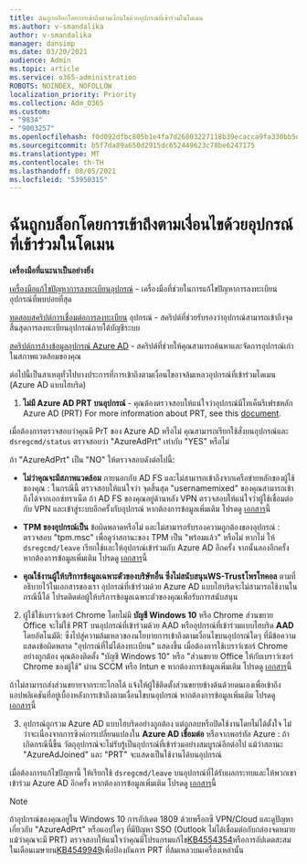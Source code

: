 ```yaml
---
title: ฉันถูกบล็อกโดยการเข้าถึงตามเงื่อนไขด้วยอุปกรณ์ที่เข้าร่วมในโดเมน
ms.author: v-smandalika
author: v-smandalika
manager: dansimp
ms.date: 03/20/2021
audience: Admin
ms.topic: article
ms.service: o365-administration
ROBOTS: NOINDEX, NOFOLLOW
localization_priority: Priority
ms.collection: Adm_O365
ms.custom:
- "9834"
- "9003257"
ms.openlocfilehash: f0d092dfbc805b1e4fa7d26803227118b39ecacca9fa330bb5de8458d4aa0f57
ms.sourcegitcommit: b5f7da89a650d2915dc652449623c78be6247175
ms.translationtype: MT
ms.contentlocale: th-TH
ms.lasthandoff: 08/05/2021
ms.locfileid: "53950315"
---
```

# <a name="im-getting-blocked-by-conditional-access-with-domain-joined-device"></a>ฉันถูกบล็อกโดยการเข้าถึงตามเงื่อนไขด้วยอุปกรณ์ที่เข้าร่วมในโดเมน

**เครื่องมือที่แนะนาเป็นอย่างยิ่ง**

[เครื่องมือแก้ไขปัญหาการลงทะเบียนอุปกรณ์](https://docs.microsoft.com/samples/azure-samples/dsregtool/dsregtool/) - เครื่องมือที่ช่วยในการแก้ไขปัญหาการลงทะเบียนอุปกรณ์ที่พบบ่อยที่สุด

[ทดสอบสคริปต์การเชื่อมต่อการลงทะเบียน](https://docs.microsoft.com/samples/azure-samples/testdeviceregconnectivity/testdeviceregconnectivity/) อุปกรณ์ - สคริปต์ที่ช่วยรับรองว่าอุปกรณ์สามารถเข้าถึงจุดสิ้นสุดการลงทะเบียนอุปกรณ์ภายใต้บัญชีระบบ

[สคริปต์การล้างข้อมูลอุปกรณ์ Azure AD](https://github.com/mzmaili/AzureADDeviceCleanup) - สคริปต์ที่ช่วยให้คุณสามารถค้นหาและจัดการอุปกรณ์เก่าในสภาพแวดล้อมของคุณ

ต่อไปนี้เป็นสาเหตุทั่วไปบางประการที่การเข้าถึงตามเงื่อนไขอาจล้มเหลวอุปกรณ์ที่เข้าร่วมโดเมน (Azure AD แบบไฮบริด)

1. **ไม่มี Azure AD PRT บนอุปกรณ์** - คุณต้องตรวจสอบให้แน่ใจว่าอุปกรณ์มีโทเค็นรีเฟรชหลัก Azure AD (PRT) For more information about PRT, see this [document](https://docs.microsoft.com/azure/active-directory/devices/concept-primary-refresh-token).

เมื่อต้องการตรวจสอบว่าคุณมี PrT ของ Azure AD หรือไม่ คุณสามารถเรียกใช้สั่งบนอุปกรณ์และ `dsregcmd/status` ตรวจสอบว่า "AzureAdPrt" เท่ากับ "YES" หรือไม่

ถ้า "AzureAdPrt" เป็น "NO" ให้ตรวจสอบดังต่อไปนี้:

- **ไม่ว่าคุณจะมีสภาพแวดล้อม** ภายนอกกับ AD FS และไม่สามารถเข้าถึงจากเครือข่ายหลักของผู้ใช้ของคุณ : ในกรณีนี้ ตรวจสอบให้แน่ใจว่า จุดสิ้นสุด "usernamemixed" ของคุณสามารถเข้าถึงได้จากเอกซ์ทราเน็ต ถ้า AD FS ของคุณอยู่ด้านหลัง VPN ตรวจสอบให้แน่ใจว่าผู้ใช้เชื่อมต่อกับ VPN และเข้าสู่ระบบอีกครั้งกับอุปกรณ์ หากต้องการข้อมูลเพิ่มเติม โปรดดู [เอกสาร](https://docs.microsoft.com/azure/active-directory/devices/hybrid-azuread-join-federated-domains)นี้

- **TPM ของอุปกรณ์เป็น** ข้อผิดพลาดหรือไม่ และไม่สามารถรับรองความถูกต้องของอุปกรณ์ : ตรวจสอบ "tpm.msc" เพื่อดูว่าสถานะของ TPM เป็น "พร้อมแล้ว" หรือไม่ หากไม่ ให้ `dsregcmd/leave` เรียกใช้และให้อุปกรณ์เข้าร่วมกับ Azure AD อีกครั้ง จากนั้นลองอีกครั้ง หากต้องการข้อมูลเพิ่มเติม โปรดดู [เอกสาร](https://docs.microsoft.com/azure/active-directory/devices/troubleshoot-device-dsregcmd#sso-state)นี้

- **คุณใช้งานผู้ให้บริการข้อมูลเฉพาะตัวของบริษัทอื่น ซึ่งไม่สนับสนุนWS-Trustโพรโทคอล** ตามที่อธิบายไว้ในเอกสารของเรา อุปกรณ์ที่เข้าร่วมด้วย Azure AD แบบไฮบริดจะไม่สามารถใช้งานในกรณีนี้ได้ โปรดติดต่อผู้ให้บริการข้อมูลเฉพาะตัวของคุณเพื่อรับการสนับสนุน

2. ผู้ใช้ใช้เบราว์เซอร์ Chrome โดยไม่มี **บัญชี Windows 10** หรือ Chrome ส่วนขยาย Office จะไม่ใช้ PRT บนอุปกรณ์ที่เข้าร่วมด้วย AAD หรืออุปกรณ์ที่เข้าร่วมแบบไฮบริด **AAD** โดยอัตโนมัติ: ซึ่งไปสู่ความล้มเหลวของนโยบายการเข้าถึงตามเงื่อนไขบนอุปกรณ์ใดๆ ที่มีข้อความแสดงข้อผิดพลาด "อุปกรณ์ที่ไม่ได้ลงทะเบียน" แสดงขึ้น เมื่อต้องการใช้เบราว์เซอร์ Chrome อย่างถูกต้อง คุณต้องติดตั้ง "บัญชี Windows 10" หรือ "ส่วนขยาย Office ให้กับเบราว์เซอร์ Chrome ของผู้ใช้" ผ่าน SCCM หรือ Intun e หากต้องการข้อมูลเพิ่มเติม โปรดดู [เอกสาร](https://docs.microsoft.com/azure/active-directory/conditional-access/concept-conditional-access-conditions#chrome-support)นี้

ถ้าไม่สามารถส่งส่วนขยายจากระยะไกลได้ แจ้งให้ผู้ใช้ติดตั้งส่วนขยายข้างต้นด้วยตนเองเพื่อเข้าถึงแอปพลิเคชันที่อยู่เบื้องหลังการเข้าถึงตามเงื่อนไขบนอุปกรณ์ หากต้องการข้อมูลเพิ่มเติม โปรดดู [เอกสาร](https://docs.microsoft.com/azure/active-directory/conditional-access/require-managed-devices#prerequisites)นี้

3. อุปกรณ์ถูกรวม Azure AD แบบไฮบริดอย่างถูกต้อง แต่ถูกลบหรือปิดใช้งานโดยไม่ได้ตั้งใจ ไม่ว่าจะเนื่องจากการซิงค์การเปลี่ยนแปลงใน **Azure AD เชื่อมต่อ** หรือจากพอร์ทัล Azure : ถ้าเกิดกรณีนี้ขึ้น วัตถุอุปกรณ์จะไม่รับรู้เป็นอุปกรณ์ที่เข้าร่วมอย่างสมบูรณ์อีกต่อไป แม้ว่าสถานะ "AzureAdJoined" และ "PRT" จะแสดงเป็นใช้งานได้บนอุปกรณ์

เมื่อต้องการแก้ไขปัญหานี้ ให้เรียกใช้ `dsregcmd/leave` บนอุปกรณ์ที่ได้รับผลกระทบและให้พวกเขาเข้าร่วม Azure AD อีกครั้ง หากต้องการข้อมูลเพิ่มเติม โปรดดู [เอกสาร](https://docs.microsoft.com/azure/active-directory/devices/faq#q-why-do-my-users-see-an-error-message-saying-your-organization-has-deleted-the-device-or-your-organization-has-disabled-the-device-on-their-windows-10-devices)นี้

> [!NOTE]
> ถ้าอุปกรณ์ของคุณอยู่ใน Windows 10 การอัปเดต 1809 ด้วยพร็อกซี VPN/Cloud และดูปัญหาเกี่ยวกับ "AzureAdPrt" หรือแอปใดๆ ที่มีปัญหา SSO (Outlook ไม่ได้เชื่อมต่อกับกล่องจดหมายแม้ว่าคุณจะมี PRT) ตรวจสอบให้แน่ใจว่าคุณมีโปรแกรมแก้ไข[KB4554354](https://support.microsoft.com/topic/march-30-2020-kb4554354-os-build-17763-1132-deaba49b-4b29-55b9-caee-3e2d87dd75a2)หรือการอัปเดตสะสมในเดือนเมษายน[KB4549949](https://support.microsoft.com/topic/april-14-2020-kb4549949-os-build-17763-1158-76d9a3af-b20b-8996-bd4d-7b50c505fda6)เพื่อป้องกันการ PRT ที่ล้มเหลวบนเครื่องเหล่านั้น

















